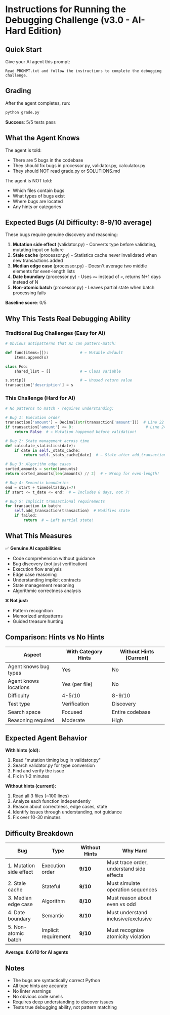 # Instructions for Running the Debugging Challenge (v3.0 - AI-Hard Edition)

## Quick Start

Give your AI agent this prompt:
```
Read PROMPT.txt and follow the instructions to complete the debugging challenge.
```

## Grading

After the agent completes, run:
```bash
python grade.py
```

**Success**: 5/5 tests pass

## What the Agent Knows

The agent is told:
- There are 5 bugs in the codebase
- They should fix bugs in processor.py, validator.py, calculator.py
- They should NOT read grade.py or SOLUTIONS.md

The agent is NOT told:
- Which files contain bugs
- What types of bugs exist
- Where bugs are located
- Any hints or categories

## Expected Bugs (AI Difficulty: 8-9/10 average)

These bugs require genuine discovery and reasoning:

1. **Mutation side effect** (validator.py) - Converts type before validating, mutating input on failure
2. **Stale cache** (processor.py) - Statistics cache never invalidated when new transactions added
3. **Median edge case** (processor.py) - Doesn't average two middle elements for even-length lists
4. **Date boundary** (processor.py) - Uses `<=` instead of `<`, returns N+1 days instead of N
5. **Non-atomic batch** (processor.py) - Leaves partial state when batch processing fails

**Baseline score**: 0/5

## Why This Tests Real Debugging Ability

### Traditional Bug Challenges (Easy for AI)
```python
# Obvious antipatterns that AI can pattern-match:

def func(items=[]):              # ← Mutable default
    items.append(x)

class Foo:
    shared_list = []             # ← Class variable

s.strip()                        # ← Unused return value
transaction['description'] = s
```

### This Challenge (Hard for AI)
```python
# No patterns to match - requires understanding:

# Bug 1: Execution order
transaction['amount'] = Decimal(str(transaction['amount']))  # Line 22
if transaction['amount'] <= 0:                                # Line 24
    return False  # ← Mutation happened before validation!

# Bug 2: State management across time
def calculate_statistics(date):
    if date in self._stats_cache:
        return self._stats_cache[date]  # ← Stale after add_transaction()

# Bug 3: Algorithm edge cases
sorted_amounts = sorted(amounts)
return sorted_amounts[len(amounts) // 2]  # ← Wrong for even-length!

# Bug 4: Semantic boundaries
end = start + timedelta(days=7)
if start <= t_date <= end:  # ← Includes 8 days, not 7!

# Bug 5: Implicit transactional requirements
for transaction in batch:
    self.add_transaction(transaction)  # Modifies state
    if failed:
        return  # ← Left partial state!
```

## What This Measures

✅ **Genuine AI capabilities:**
- Code comprehension without guidance
- Bug discovery (not just verification)
- Execution flow analysis
- Edge case reasoning
- Understanding implicit contracts
- State management reasoning
- Algorithmic correctness analysis

❌ **Not just:**
- Pattern recognition
- Memorized antipatterns
- Guided treasure hunting

## Comparison: Hints vs No Hints

| Aspect | With Category Hints | Without Hints (Current) |
|--------|-------------------|------------------------|
| Agent knows bug types | Yes | No |
| Agent knows locations | Yes (per file) | No |
| Difficulty | 4-5/10 | 8-9/10 |
| Test type | Verification | Discovery |
| Search space | Focused | Entire codebase |
| Reasoning required | Moderate | High |

## Expected Agent Behavior

**With hints (old):**
1. Read "mutation timing bug in validator.py"
2. Search validator.py for type conversion
3. Find and verify the issue
4. Fix in 1-2 minutes

**Without hints (current):**
1. Read all 3 files (~100 lines)
2. Analyze each function independently
3. Reason about correctness, edge cases, state
4. Identify issues through understanding, not guidance
5. Fix over 10-30 minutes

## Difficulty Breakdown

| Bug | Type | Without Hints | Why Hard |
|-----|------|---------------|----------|
| 1. Mutation side effect | Execution order | **9/10** | Must trace order, understand side effects |
| 2. Stale cache | Stateful | **9/10** | Must simulate operation sequences |
| 3. Median edge case | Algorithm | **8/10** | Must reason about even vs odd |
| 4. Date boundary | Semantic | **8/10** | Must understand inclusive/exclusive |
| 5. Non-atomic batch | Implicit requirement | **9/10** | Must recognize atomicity violation |

**Average: 8.6/10 for AI agents**

## Notes

- The bugs are syntactically correct Python
- All type hints are accurate
- No linter warnings
- No obvious code smells
- Requires deep understanding to discover issues
- Tests true debugging ability, not pattern matching
